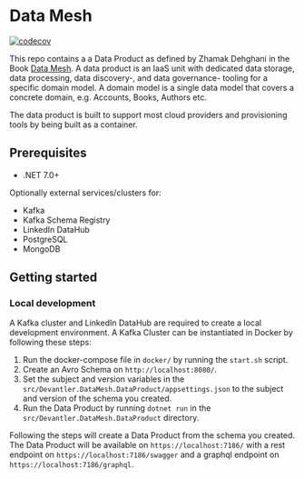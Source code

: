 # Data Mesh

[![codecov](https://codecov.io/gh/devantler/data-mesh/branch/main/graph/badge.svg?token=9lh1Z59deC)](https://codecov.io/gh/devantler/data-mesh)

<!-- TODO: Update the README to describe the DataProduct. Trigger -->

This repo contains a a Data Product as defined by Zhamak Dehghani in the Book [Data Mesh](https://www.oreilly.com/library/view/data-mesh/9781492092384/). A data product is an IaaS unit with dedicated data storage, data processing, data discovery-, and data governance- tooling for a specific domain model. A domain model is a single data model that covers a concrete domain, e.g. Accounts, Books, Authors etc.

The data product is built to support most cloud providers and provisioning tools by being built as a container.

## Prerequisites

- .NET 7.0+

Optionally external services/clusters for:
- Kafka
- Kafka Schema Registry
- LinkedIn DataHub
- PostgreSQL
- MongoDB

## Getting started

### Local development

A Kafka cluster and LinkedIn DataHub are required to create a local development environment. A Kafka Cluster can be instantiated in Docker by following these steps:

1. Run the docker-compose file in `docker/` by running the `start.sh` script.
2. Create an Avro Schema on `http://localhost:8080/`.
3. Set the subject and version variables in the `src/Devantler.DataMesh.DataProduct/appsettings.json` to the subject and version of the schema you created.
4. Run the Data Product by running `dotnet run` in the `src/Devantler.DataMesh.DataProduct` directory.

Following the steps will create a Data Product from the schema you created. The Data Product will be available on `https://localhost:7186/` with a rest endpoint on `https://localhost:7186/swagger` and a graphql endpoint on `https://localhost:7186/graphql`.
